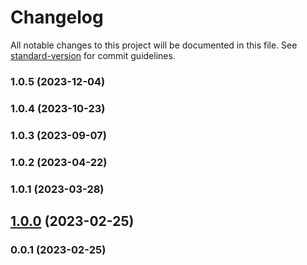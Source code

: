 # Changelog

All notable changes to this project will be documented in this file. See [standard-version](https://github.com/conventional-changelog/standard-version) for commit guidelines.

### 1.0.5 (2023-12-04)

### 1.0.4 (2023-10-23)

### 1.0.3 (2023-09-07)

### 1.0.2 (2023-04-22)

### 1.0.1 (2023-03-28)

## [1.0.0](https://github.com/Kikobeats/router-http/compare/v0.0.1...v1.0.0) (2023-02-25)

### 0.0.1 (2023-02-25)

